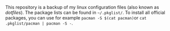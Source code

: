 This repository is a backup of my linux configuration files (also known as *dotfiles*). 
The package lists can be found in `~/.pkglist/`. To install all
official packages, you can use for example `pacman -S $(cat pacman)`or `cat .pkglist/pacman | pacman -S -`.
